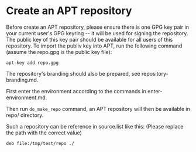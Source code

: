 # Create an APT repository

Before create an APT repository, please ensure there is one GPG key pair in
your current user's GPG keyring -- it will be used for signing the
repository. The public key of this key pair should be available for all
users of this repository. To import the publiv key into APT, run the
following command (assume the repo.gpg is the public key file):
```
apt-key add repo.gpg
```

The repository's branding should also be prepared, see repository-branding.md.

First enter the environment according to the commands in enter-environment.md.

Then run `do_make_repo` command, an APT repository will then be available in
repo/ directory.

Such a repository can be reference in source.list like this: (Please replace
the path with the correct value)
```
deb file:/tmp/test/repo ./
```
